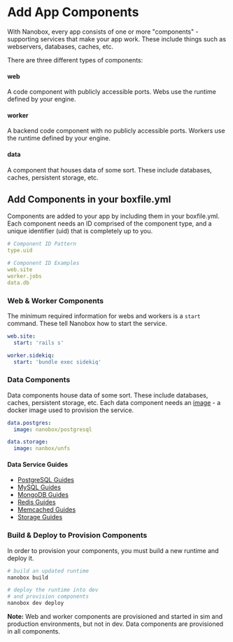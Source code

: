 # Add App Components

With Nanobox, every app consists of one or more "components" - supporting services that make your app work. These include things such as webservers, databases, caches, etc.

There are three different types of components:

#### web
A code component with publicly accessible ports. Webs use the runtime defined by your engine.

#### worker
A backend code component with no publicly accessible ports. Workers use the runtime defined by your engine.

#### data
A component that houses data of some sort. These include databases, caches, persistent storage, etc.

## Add Components in your boxfile.yml
Components are added to your app by including them in your boxfile.yml. Each component needs an ID comprised of the component type, and a unique identifier (uid) that is completely up to you.

```yaml
# Component ID Pattern
type.uid

# Component ID Examples
web.site
worker.jobs
data.db
```

### Web & Worker Components
The minimum required information for webs and workers is a `start` command. These tell Nanobox how to start the service.

```yaml
web.site:
  start: 'rails s'

worker.sidekiq:
  start: 'bundle exec sidekiq'
```

### Data Components
Data components house data of some sort. These include databases, caches, persistent storage, etc. Each data component needs an [image](/images) - a docker image used to provision the service.

```yaml
data.postgres:
  image: nanobox/postgresql

data.storage:
  image: nanbox/unfs
```

#### Data Service Guides
- [PostgreSQL Guides](/postgresql)
- [MySQL Guides](/mysql)
- [MongoDB Guides](/mongodb)
- [Redis Guides](/redis)
- [Memcached Guides](/memcached)
- [Storage Guides](/storage)

### Build & Deploy to Provision  Components
In order to provision your components, you must build a new runtime and deploy it.

```bash
# build an updated runtime
nanobox build

# deploy the runtime into dev
# and provision components
nanobox dev deploy
```

**Note:** Web and worker components are provisioned and started in sim and production environments, but not in dev. Data components are provisioned in all components.
